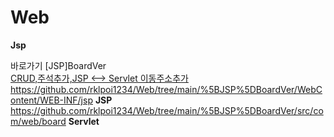 # Web
<Strong>Jsp</Strong>

바로가기
[JSP]BoardVer 
<br>
<ins>CRUD,주석추가,JSP <--> Servlet 이동주소추가</ins>
<br>
https://github.com/rklpoi1234/Web/tree/main/%5BJSP%5DBoardVer/WebContent/WEB-INF/jsp <strong>JSP</strong>
<br>
https://github.com/rklpoi1234/Web/tree/main/%5BJSP%5DBoardVer/src/com/web/board <strong>Servlet</strong>
